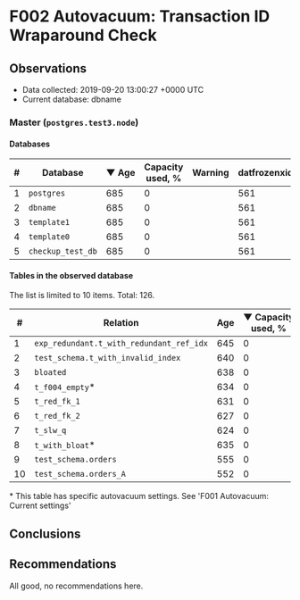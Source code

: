 # F002 Autovacuum: Transaction ID Wraparound Check #

## Observations ##
- Data collected: 2019-09-20 13:00:27 +0000 UTC
- Current database: dbname




### Master (`postgres.test3.node`) ###


#### Databases ####


| \# | Database | &#9660;&nbsp;Age | Capacity used, % | Warning | datfrozenxid |
|--|--------|-----|------------------|---------|--------------|
| 1 |`postgres`|685 |0 |  |561 |
| 2 |`dbname`|685 |0 |  |561 |
| 3 |`template1`|685 |0 |  |561 |
| 4 |`template0`|685 |0 |  |561 |
| 5 |`checkup_test_db`|685 |0 |  |561 |


#### Tables in the observed database ####
The list is limited to 10 items. Total: 126.

| \# | Relation | Age | &#9660;&nbsp;Capacity used, % | Warning |rel_relfrozenxid | toast_relfrozenxid |
|---|-------|-----|------------------|---------|-----------------|--------------------|
| 1 |`exp_redundant.t_with_redundant_ref_idx` |645 |0 |  |601 |0 |
| 2 |`test_schema.t_with_invalid_index` |640 |0 |  |606 |0 |
| 3 |`bloated` |638 |0 |  |608 |0 |
| 4 |`t_f004_empty`\* |634 |0 |  |612 |0 |
| 5 |`t_red_fk_1` |631 |0 |  |615 |0 |
| 6 |`t_red_fk_2` |627 |0 |  |619 |0 |
| 7 |`t_slw_q` |624 |0 |  |622 |0 |
| 8 |`t_with_bloat`\* |635 |0 |  |611 |0 |
| 9 |`test_schema.orders` |555 |0 |  |691 |0 |
| 10 |`test_schema.orders_A` |552 |0 |  |694 |0 |


\* This table has specific autovacuum settings. See 'F001 Autovacuum: Current settings'


## Conclusions ##
 


## Recommendations ##
  All good, no recommendations here.
 

